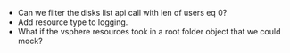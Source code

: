 - Can we filter the disks list api call with len of users eq 0?
- Add resource type to logging.
- What if the vsphere resources took in a root folder object that we could mock?
